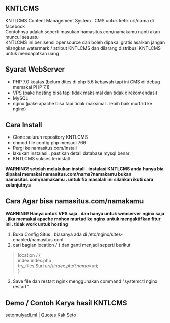 ## KNTLCMS
KNTLCMS Content Management System . CMS untuk ketik url/nama di facebook<br>
Contohnya adalah seperti masukan namasitus.com/namakamu nanti akan muncul sesuatu<br>
KNTLCMS ini berlisensi opensource dan boleh dipakai gratis asalkan jangan hilangkan watermark / atribut KNTLCMS dan dilarang distribusi KNTLCMS untuk mendapatkan uang

## Syarat WebServer
* PHP 7.0 keatas (belum dites di php 5.6 kebawah tapi ini CMS di debug memakai PHP 7.1)
* VPS (pake hosting bisa tapi tidak maksimal dan tidak direkomendasi)
* MySQL
* nginx (pake apache bisa tapi tidak maksimal . lebih baik murtad ke nginx)

## Cara Install
* Clone seluruh repository KNTLCMS 
* chmod file config.php menjadi 766
* Pergi ke namasitus.com/install
* lakukan instalasi . pastikan detail database mysql benar
* KNTLCMS sukses terinstall
<b>
WARNING! setelah melakukan install . instalasi KNTLCMS anda hanya bia dipakai memakai namasitus.com/nama?namakamu bukan namasitus.com/namakamu . untuk fix masalah ini silahkan ikuti cara selanjutnya</b>

## Cara Agar bisa namasitus.com/namakamu
<b>WARNING! Hanya untuk VPS saja . dan hanya untuk webserver nginx saja . jika memakai apache mohon murtad ke nginx untuk mengaktifkan fitur ini . tidak work untuk hosting</b><br>
1. Buka Config Situs . biasanya ada di /etc/nginx/sites-enabled/namasitus.conf<br>
2. cari bagian location / { dan ganti menjadi seperti berikut <br>

>  location / {<br>
>   index index.php ;<br>
>   try_files $uri $uri/ /index.php?nama=$uri;<br>
>  }<br>

3. Save file dan restart nginx menggunakan command "systemctl nginx restart"<br>

## Demo / Contoh Karya hasil KNTLCMS
<a href src="http://setomulyadi.ml">setomulyadi.ml | Quotes Kak Seto</a>
